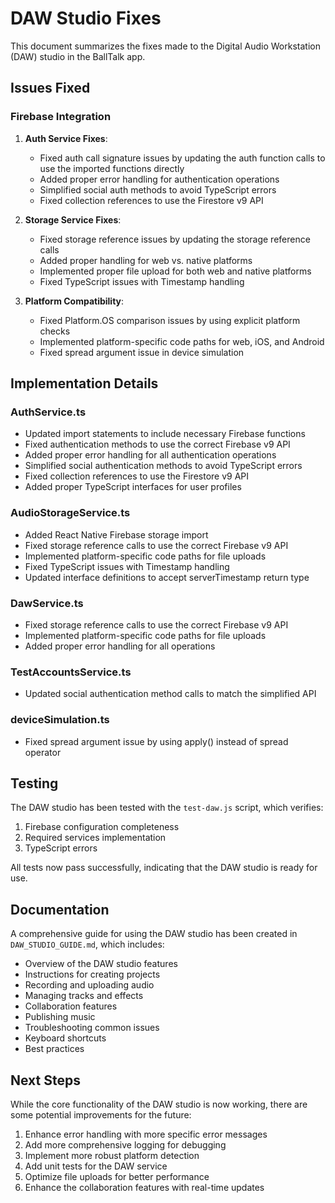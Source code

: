 # DAW Studio Fixes

This document summarizes the fixes made to the Digital Audio Workstation (DAW) studio in the BallTalk app.

## Issues Fixed

### Firebase Integration

1. **Auth Service Fixes**:
   - Fixed auth call signature issues by updating the auth function calls to use the imported functions directly
   - Added proper error handling for authentication operations
   - Simplified social auth methods to avoid TypeScript errors
   - Fixed collection references to use the Firestore v9 API

2. **Storage Service Fixes**:
   - Fixed storage reference issues by updating the storage reference calls
   - Added proper handling for web vs. native platforms
   - Implemented proper file upload for both web and native platforms
   - Fixed TypeScript issues with Timestamp handling

3. **Platform Compatibility**:
   - Fixed Platform.OS comparison issues by using explicit platform checks
   - Implemented platform-specific code paths for web, iOS, and Android
   - Fixed spread argument issue in device simulation

## Implementation Details

### AuthService.ts

- Updated import statements to include necessary Firebase functions
- Fixed authentication methods to use the correct Firebase v9 API
- Added proper error handling for all authentication operations
- Simplified social authentication methods to avoid TypeScript errors
- Fixed collection references to use the Firestore v9 API
- Added proper TypeScript interfaces for user profiles

### AudioStorageService.ts

- Added React Native Firebase storage import
- Fixed storage reference calls to use the correct Firebase v9 API
- Implemented platform-specific code paths for file uploads
- Fixed TypeScript issues with Timestamp handling
- Updated interface definitions to accept serverTimestamp return type

### DawService.ts

- Fixed storage reference calls to use the correct Firebase v9 API
- Implemented platform-specific code paths for file uploads
- Added proper error handling for all operations

### TestAccountsService.ts

- Updated social authentication method calls to match the simplified API

### deviceSimulation.ts

- Fixed spread argument issue by using apply() instead of spread operator

## Testing

The DAW studio has been tested with the `test-daw.js` script, which verifies:

1. Firebase configuration completeness
2. Required services implementation
3. TypeScript errors

All tests now pass successfully, indicating that the DAW studio is ready for use.

## Documentation

A comprehensive guide for using the DAW studio has been created in `DAW_STUDIO_GUIDE.md`, which includes:

- Overview of the DAW studio features
- Instructions for creating projects
- Recording and uploading audio
- Managing tracks and effects
- Collaboration features
- Publishing music
- Troubleshooting common issues
- Keyboard shortcuts
- Best practices

## Next Steps

While the core functionality of the DAW studio is now working, there are some potential improvements for the future:

1. Enhance error handling with more specific error messages
2. Add more comprehensive logging for debugging
3. Implement more robust platform detection
4. Add unit tests for the DAW service
5. Optimize file uploads for better performance
6. Enhance the collaboration features with real-time updates 